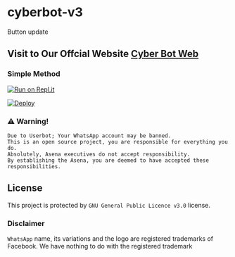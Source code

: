 # cyberbot-v3
Button update

## Visit to Our Offcial Website [Cyber Bot Web](https://aqua-snake.github.io/cyberbot/)



### Simple Method

[![Run on Repl.it](https://repl.it/badge/github/Aqua-Snake/cyberbot-v3)](https://replit.com/@aquasnake/CBot-QR)

[![Deploy](https://www.herokucdn.com/deploy/button.svg)](https://heroku.com/deploy?template=https://github.com/Imran95942/cyberbot-v3/tree/master/plugins)


### ⚠️ Warning! 
```
Due to Userbot; Your WhatsApp account may be banned.
This is an open source project, you are responsible for everything you do. 
Absolutely, Asena executives do not accept responsibility.
By establishing the Asena, you are deemed to have accepted these responsibilities.
```


## License
This project is protected by `GNU General Public Licence v3.0` license.

### Disclaimer
`WhatsApp` name, its variations and the logo are registered trademarks of Facebook. We have nothing to do with the registered trademark

